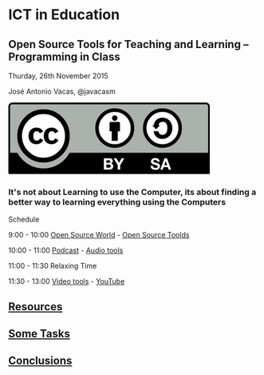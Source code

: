 
# ICT in Education
## Open Source Tools for Teaching and Learning – Programming in Class

Thurday, 26th November 2015

José Antonio Vacas, @javacasm

![./Licencia CC.png](./images/Licencia_CC.png)

### It's not about Learning to use the Computer, its about finding a better way to learning everything using the Computers



Schedule

   9:00 - 10:00  [Open Source World](./OpenSourceWorld.md) -  [Open Source Toolds](./OpenSourceTools.md)

  10:00 - 11:00  [Podcast](./Podcast.md) - [Audio tools](./audioTools.md)

  11:00 - 11:30  Relaxing Time

  11:30 - 13:00  [Video tools](./Video.md) - [YouTube](./youtube.md)

## [Resources](./resources.md)

## [Some Tasks](./task.md)

## [Conclusions](./conclusions.md)
